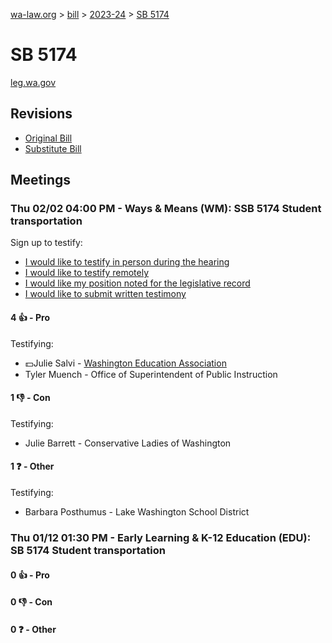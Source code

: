 [wa-law.org](/) > [bill](/bill/) > [2023-24](/bill/2023-24/) > [SB 5174](/bill/2023-24/sb/5174/)

# SB 5174
[leg.wa.gov](https://app.leg.wa.gov/billsummary?BillNumber=5174&Year=2023&Initiative=false)

## Revisions
* [Original Bill](1/)
* [Substitute Bill](S/)

## Meetings
### Thu 02/02 04:00 PM - Ways & Means (WM): SSB 5174 Student transportation
Sign up to testify:
* [I would like to testify in person during the hearing](https://app.leg.wa.gov/csi/Testifier/Add?chamber=House&mId=30553&aId=150496&caId=21019&tId=1)
* [I would like to testify remotely](https://app.leg.wa.gov/csi/Testifier/Add?chamber=House&mId=30553&aId=150496&caId=21019&tId=2)
* [I would like my position noted for the legislative record](https://app.leg.wa.gov/csi/Testifier/Add?chamber=House&mId=30553&aId=150496&caId=21019&tId=3)
* [I would like to submit written testimony](https://app.leg.wa.gov/csi/Testifier/Add?chamber=House&mId=30553&aId=150496&caId=21019&tId=4)

#### 4 👍 - Pro
Testifying:
* 💵Julie Salvi - [Washington Education Association](/org/washington_education_association/)
* Tyler Muench - Office of Superintendent of Public Instruction

#### 1 👎 - Con
Testifying:
* Julie Barrett - Conservative Ladies of Washington

#### 1 ❓ - Other
Testifying:
* Barbara Posthumus - Lake Washington School District

### Thu 01/12 01:30 PM - Early Learning & K-12 Education (EDU): SB 5174 Student transportation
#### 0 👍 - Pro

#### 0 👎 - Con

#### 0 ❓ - Other
